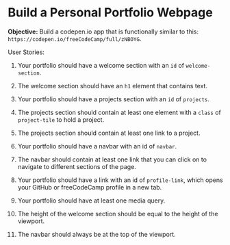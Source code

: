 # Build a Personal Portfolio Webpage

**Objective:** Build a codepen.io app that is functionally similar to this: `https://codepen.io/freeCodeCamp/full/zNBOYG`.

User Stories:

1. Your portfolio should have a welcome section with an `id` of `welcome-section`.

2. The welcome section should have an `h1` element that contains text.

3. Your portfolio should have a projects section with an `id` of `projects`.

4. The projects section should contain at least one element with a `class` of `project-tile` to hold a project.

5. The projects section should contain at least one link to a project.

6. Your portfolio should have a navbar with an id of `navbar`.

7. The navbar should contain at least one link that you can click on to navigate to different sections of the page.

8. Your portfolio should have a link with an id of `profile-link`, which opens your GitHub or freeCodeCamp profile in a new tab.

9. Your portfolio should have at least one media query.

10. The height of the welcome section should be equal to the height of the viewport.

11. The navbar should always be at the top of the viewport.
